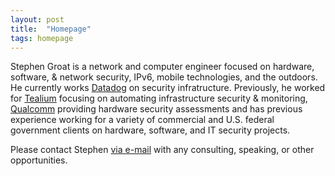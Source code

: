 ```yaml
---
layout: post
title:  "Homepage"
tags: homepage
---
```


Stephen Groat is a network and computer engineer focused on hardware, software, & network security, IPv6, mobile technologies, and the outdoors. He currently works [Datadog](https://www.datadoghq.com) on security infratructure. Previously, he worked for [Tealium](https://tealium.com) focusing on automating infrastructure security & monitoring, [Qualcomm](http://www.qualcomm.com) providing hardware security assessments and has previous experience working for a variety of commercial and U.S. federal government clients on hardware, software, and IT security projects.

Please contact Stephen [via e-mail](mailto:stephen@egroat.com) with any consulting, speaking, or other opportunities.

